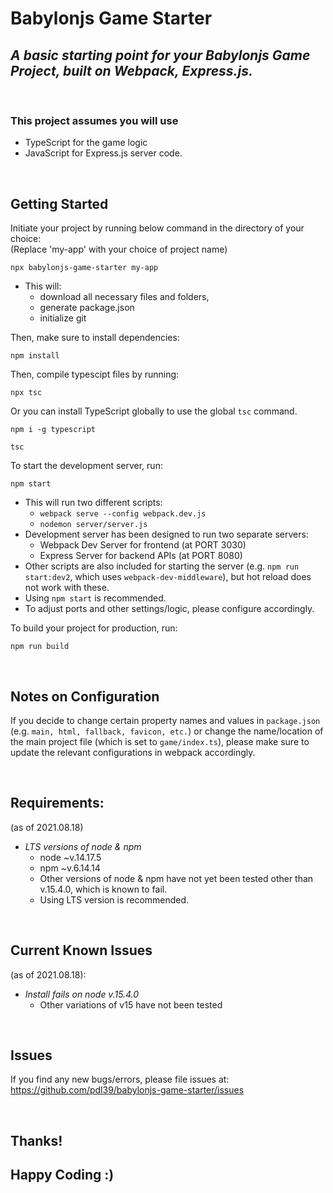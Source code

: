 # Babylonjs Game Starter

## *A basic starting point for your Babylonjs Game Project, built on Webpack, Express.js.*

<br/>

### This project assumes you will use

- TypeScript for the game logic
- JavaScript for Express.js server code.

<br/>

## Getting Started

Initiate your project by running below command in the directory of your choice:
<br/>
(Replace 'my-app' with your choice of project name)

```
npx babylonjs-game-starter my-app
```

- This will:
  - download all necessary files and folders,
  - generate package.json
  - initialize git

Then, make sure to install dependencies:

```
npm install
```

Then, compile typescipt files by running:

```
npx tsc
```

Or you can install TypeScript globally to use the global `tsc` command.

```
npm i -g typescript
```

```
tsc
```

To start the development server, run:

```
npm start
```
- This will run two different scripts:
  - `webpack serve --config webpack.dev.js`
  - `nodemon server/server.js`
- Development server has been designed to run two separate servers:
  - Webpack Dev Server for frontend (at PORT 3030)
  - Express Server for backend APIs (at PORT 8080)
- Other scripts are also included for starting the server (e.g. `npm run start:dev2`, which uses `webpack-dev-middleware`), but hot reload does not work with these.
- Using `npm start` is recommended.
- To adjust ports and other settings/logic, please configure accordingly.

To build your project for production, run:

```
npm run build
```

<br/>

## Notes on Configuration
If you decide to change certain property names and values in `package.json` (e.g. `main, html, fallback, favicon, etc.`) or change the name/location of the main project file (which is set to `game/index.ts`), please make sure to update the relevant configurations in webpack accordingly.

<br/>

## Requirements:
(as of 2021.08.18)
- *LTS versions of node & npm*
  - node ~v.14.17.5
  - npm ~v.6.14.14
  - Other versions of node & npm have not yet been tested other than v.15.4.0, which is known to fail.
  - Using LTS version is recommended.

<br/>

## Current Known Issues
(as of 2021.08.18):
- *Install fails on node v.15.4.0*
  - Other variations of v15 have not been tested

<br/>

## Issues
If you find any new bugs/errors, please file issues at:
https://github.com/pdl39/babylonjs-game-starter/issues

<br/>

## Thanks!
## Happy Coding :)
